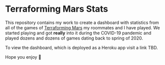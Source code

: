 # Terraforming Mars Stats

This repository contains my work to create a dashboard with statistics from all of the games of [Terraforming Mars](https://boardgamegeek.com/boardgame/167791/terraforming-mars) my roommates and I have played. We started playing and got **really** into it during the COVID-19 pandemic and played dozens and dozens of games dating back to spring of 2020.

To view the dashboard, which is deployed as a Heroku app visit a link TBD.

Hope you enjoy :slightly_smiling_face: